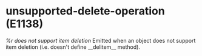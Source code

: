 # unsupported-delete-operation (E1138)
*%r does not support item deletion* Emitted when an object does not
support item deletion (i.e. doesn\'t define \_\_delitem\_\_ method).

